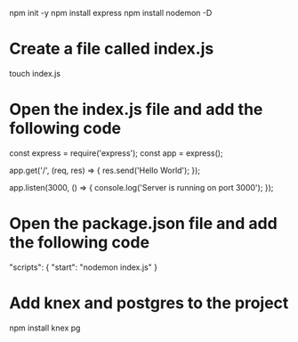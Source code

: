 npm init -y
npm install express
npm install nodemon -D

# Create a file called index.js

touch index.js

# Open the index.js file and add the following code

const express = require('express');
const app = express();

app.get('/', (req, res) => {
res.send('Hello World');
});

app.listen(3000, () => {
console.log('Server is running on port 3000');
});

# Open the package.json file and add the following code

"scripts": {
"start": "nodemon index.js"
}

# Add knex and postgres to the project

npm install knex pg

